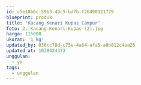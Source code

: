 ```yaml
---
id: c5e18b6c-59b3-49c5-bd7b-f26490121779
blueprint: produk
title: 'Kacang Kenari Kupas Campur'
foto: 2.-Kacang-Kenari-Kupas-(2).jpg
harga: 115000
ukuran: '1 kg'
updated_by: 036cc78d-c75e-4a64-afa5-a0b812c4ea25
updated_at: 1638424373
unggulan:
  - ya
tags:
  - unggulan
---
```


